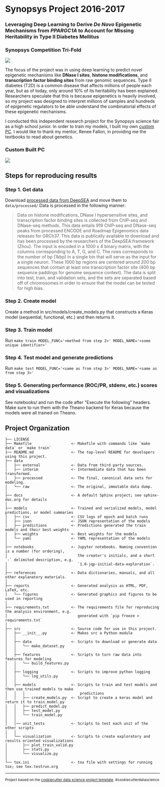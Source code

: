 Synopsys Project 2016-2017
==============================
### Leveraging Deep Learning to Derive _De Novo_ Epigenetic Mechanisms from _PPARGC1A_ to Account for Missing Heritability in Type II Diabetes Mellitus

### Synopsys Competition Tri-Fold
<img src="https://cloud.githubusercontent.com/assets/10465228/24325410/a0631506-1155-11e7-8f5e-756332d353d1.jpg"/>

The focus of the project was in using deep learning to predict novel epigenetic 
mechanisms like __DNase I sites__, __histone modifications__, and 
__transcription factor binding sites__ from raw genomic sequences. Type II 
diabetes (T2D) is a common disease that affects millions of people each year, 
but as of today, only around 10% of its heritability has been explained. 
Researchers speculate that this is because epigenetics is heavily involved, so 
my project was designed to interpret millions of samples and hundreds of 
epigenetic regulators to be able understand the combinatorial effects of these 
epigenetic mechanisms.

I conducted this independent research project for the Synopsys science fair as 
a high school junior. In order to train my models, I built my own [custom 
PC](https://pcpartpicker.com/user/minhoolee/saved/GZskLk). I would like to 
thank my mentor, Renee Fallon, in providing me the textbooks to read about 
genetics.

### Custom Built PC 
<img src="https://cloud.githubusercontent.com/assets/10465228/24325200/e7be4be6-1150-11e7-82ef-5f7c4ba73ca3.JPG"/>

## Steps for reproducing results

### Step 1. Get data
Download [processed data from DeepSEA](http://deepsea.princeton.edu/media/code/deepsea_train_bundle.v0.9.tar.gz) 
and move them to `data/processed/`
Data is processed in the following manner:

> Data on histone modifications, DNase I hypersensitive sites, and 
transcription factor binding sites is collected from ChIP-seq and DNase-seq 
methods. This data entails 919 ChIP-seq and DNase-seq peaks from processed 
ENCODE and Roadmap Epigenomics data releases for GRCh37. This data is 
publically available to download and has been processed by the researchers of 
the DeepSEA framework (Zhou). The input is encoded in a 1000 x 4 binary matrix, 
with the columns corresponding to A, T, G, and C. The rows corresponds to the 
number of bp (1kbp) in a single bin that will serve as the input for a single 
neuron. These 1000 bp regions are centered around 200 bp sequences that contain 
at least one transcription factor site (400 bp sequence paddings for genome 
sequence context). The data is split into test, train, and validation sets, and 
the sets are separated based off of chromosomes in order to ensure that the 
model can be tested for high bias.

### Step 2. Create model
Create a method in src/models/create_models.py that constructs a Keras model 
(sequential, functional, etc.) and then returns it.

### Step 3. Train model
Run `make train MODEL_FUNC='<method from step 2>' MODEL_NAME='<some unique identifier>'`

### Step 4. Test model and generate predictions
Run `make test MODEL_FUNC='<same as from step 3>' MODEL_NAME='<same as from step 3>'`

### Step 5. Generating performance (ROC/PR, stdenv, etc.) scores and visualizations
See notebooks/ and run the code after "Execute the following" headers. Make 
sure to run them with the Theano backend for Keras because the models were all 
trained on Theano.

Project Organization
------------

    ├── LICENSE
    ├── Makefile                  <- Makefile with commands like `make data` or `make train`
    ├── README.md                 <- The top-level README for developers using this project.
    ├── data
    │   ├── external              <- Data from third party sources.
    │   ├── interim               <- Intermediate data that has been transformed.
    │   ├── processed             <- The final, canonical data sets for modeling.
    │   └── raw                   <- The original, immutable data dump.
    │
    ├── docs                      <- A default Sphinx project; see sphinx-doc.org for details
    │
    ├── models                    <- Trained and serialized models, model predictions, or model summaries
    │   ├── csv                   <- CSV logs of epoch and batch runs
    │   ├── json                  <- JSON representation of the models
    │   ├── predictions           <- Predictions generated the train models and their best weights
    │   ├── weights               <- Best weights for the models
    │   └── yaml                  <- YAML representation of the models
    │
    ├── notebooks                 <- Jupyter notebooks. Naming convention is a number (for ordering),
    │                                the creator's initials, and a short `-` delimited description, e.g.
    │                                `1.0-jqp-initial-data-exploration`.
    │
    ├── references                <- Data dictionaries, manuals, and all other explanatory materials.
    │
    ├── reports                   <- Generated analysis as HTML, PDF, LaTeX, etc.
    │   └── figures               <- Generated graphics and figures to be used in reporting
    │
    ├── requirements.txt          <- The requirements file for reproducing the analysis environment, e.g.
    │                                generated with `pip freeze > requirements.txt`
    │
    ├── src                       <- Source code for use in this project.
    │   ├── __init__.py           <- Makes src a Python module
    │   │
    │   ├── data                  <- Scripts to download or generate data
    │   │   └── make_dataset.py
    │   │
    │   ├── features              <- Scripts to turn raw data into features for modeling
    │   │   └── build_features.py
    │   │
    │   ├── logging               <- Scripts to improve python logging
    │   │   └── log_utils.py
    │   │
    │   ├── models                <- Scripts to train and test models and then use trained models to make
    │   │   │                         predictions
    │   │   ├── create_models.py  <- Script to create a keras model and return it to train_model.py
    │   │   ├── predict_model.py
    │   │   ├── test_model.py
    │   │   └── train_model.py
    │   │
    │   │── unit_tests            <- Scripts to test each unit of the other scripts
    │   │
    │   └── visualization         <- Scripts to create exploratory and results oriented visualizations
    │       ├── plot_train_valid.py
    │       ├── stats.py
    │       └── visualize.py
    │
    └── tox.ini                   <- tox file with settings for running tox; see tox.testrun.org

--------

<p><small>Project based on the <a target="_blank" href="https://drivendata.github.io/cookiecutter-data-science/">cookiecutter data science project template</a>. #cookiecutterdatascience</small></p>
